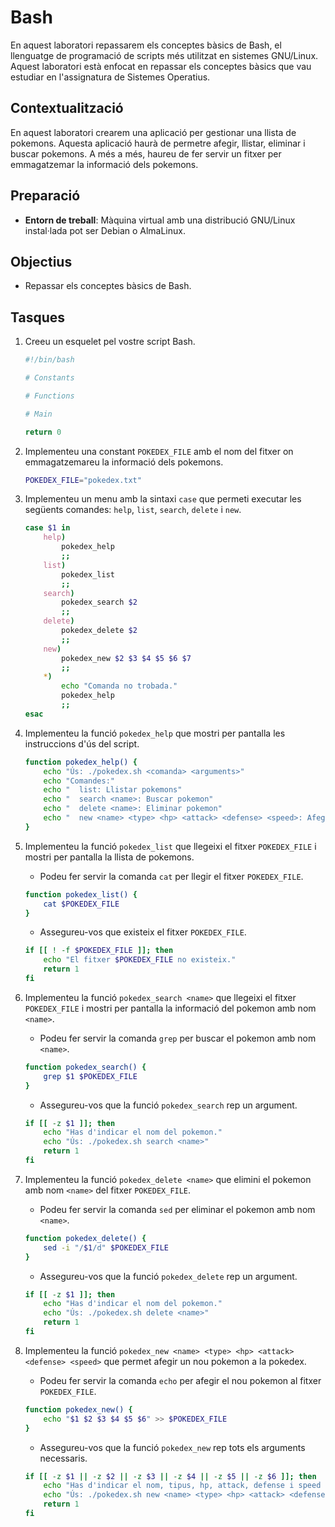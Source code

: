 # Bash

En aquest laboratori repassarem els conceptes bàsics de Bash, el llenguatge de programació de scripts més utilitzat en sistemes GNU/Linux. Aquest laboratori està enfocat en repassar els conceptes bàsics que vau estudiar en l'assignatura de Sistemes Operatius.

## Contextualització

En aquest laboratori crearem una aplicació per gestionar una llista de pokemons. Aquesta aplicació haurà de permetre afegir, llistar, eliminar i buscar pokemons. A més a més, haureu de fer servir un fitxer per emmagatzemar la informació dels pokemons.

## Preparació

- **Entorn de treball**: Màquina virtual amb una distribució GNU/Linux instal·lada pot ser Debian o AlmaLinux.

## Objectius

- Repassar els conceptes bàsics de Bash.

## Tasques

1. Creeu un esquelet pel vostre script Bash.

    ```bash
    #!/bin/bash

    # Constants

    # Functions

    # Main

    return 0
    ```

2. Implementeu una constant `POKEDEX_FILE` amb el nom del fitxer on emmagatzemareu la informació dels pokemons.

    ```bash
    POKEDEX_FILE="pokedex.txt"
    ```

3. Implementeu un menu amb la sintaxi `case` que permeti executar les següents comandes: `help`, `list`, `search`, `delete` i `new`.

    ```bash
    case $1 in
        help)
            pokedex_help
            ;;
        list)
            pokedex_list
            ;;
        search)
            pokedex_search $2
            ;;
        delete)
            pokedex_delete $2
            ;;
        new)
            pokedex_new $2 $3 $4 $5 $6 $7
            ;;
        *)
            echo "Comanda no trobada."
            pokedex_help
            ;;
    esac
    ```

4. Implementeu la funció `pokedex_help` que mostri per pantalla les instruccions d'ús del script.

    ```bash
    function pokedex_help() {
        echo "Ús: ./pokedex.sh <comanda> <arguments>"
        echo "Comandes:"
        echo "  list: Llistar pokemons"
        echo "  search <name>: Buscar pokemon"
        echo "  delete <name>: Eliminar pokemon"
        echo "  new <name> <type> <hp> <attack> <defense> <speed>: Afegir pokemon"
    }
    ```

5. Implementeu la funció `pokedex_list` que llegeixi el fitxer `POKEDEX_FILE` i mostri per pantalla la llista de pokemons.

    - Podeu fer servir la comanda `cat` per llegir el fitxer `POKEDEX_FILE`.

    ```bash
    function pokedex_list() {
        cat $POKEDEX_FILE
    }
    ```

    - Assegureu-vos que existeix el fitxer `POKEDEX_FILE`.

    ```bash
    if [[ ! -f $POKEDEX_FILE ]]; then
        echo "El fitxer $POKEDEX_FILE no existeix."
        return 1
    fi
    ```

6. Implementeu la funció `pokedex_search <name>` que llegeixi el fitxer `POKEDEX_FILE` i mostri per pantalla la informació del pokemon amb nom `<name>`.

    - Podeu fer servir la comanda `grep` per buscar el pokemon amb nom `<name>`.

    ```bash
    function pokedex_search() {
        grep $1 $POKEDEX_FILE
    }
    ```

    - Assegureu-vos que la funció `pokedex_search` rep un argument.

    ```bash
    if [[ -z $1 ]]; then
        echo "Has d'indicar el nom del pokemon."
        echo "Ús: ./pokedex.sh search <name>"
        return 1
    fi
    ```

7. Implementeu la funció `pokedex_delete <name>` que elimini el pokemon amb nom `<name>` del fitxer `POKEDEX_FILE`.

    - Podeu fer servir la comanda `sed` per eliminar el pokemon amb nom `<name>`.

    ```bash
    function pokedex_delete() {
        sed -i "/$1/d" $POKEDEX_FILE
    }
    ```

    - Assegureu-vos que la funció `pokedex_delete` rep un argument.

    ```bash
    if [[ -z $1 ]]; then
        echo "Has d'indicar el nom del pokemon."
        echo "Ús: ./pokedex.sh delete <name>"
        return 1
    fi
    ```

8. Implementeu la funció `pokedex_new <name> <type> <hp> <attack> <defense> <speed>` que permet afegir un nou pokemon a la pokedex.

    - Podeu fer servir la comanda `echo` per afegir el nou pokemon al fitxer `POKEDEX_FILE`.

    ```bash
    function pokedex_new() {
        echo "$1 $2 $3 $4 $5 $6" >> $POKEDEX_FILE
    }
    ```

    - Assegureu-vos que la funció `pokedex_new` rep tots els arguments necessaris.

    ```bash
    if [[ -z $1 || -z $2 || -z $3 || -z $4 || -z $5 || -z $6 ]]; then
        echo "Has d'indicar el nom, tipus, hp, attack, defense i speed del pokemon."
        echo "Ús: ./pokedex.sh new <name> <type> <hp> <attack> <defense> <speed>"
        return 1
    fi
    ```
